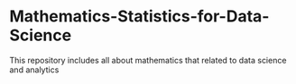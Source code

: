 # Mathematics-Statistics-for-Data-Science
This repository includes all about mathematics that related to data science and analytics

